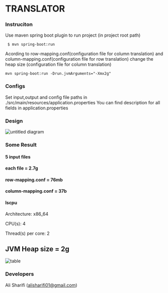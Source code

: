# TRANSLATOR

### Instruciton 

Use maven spring boot plugin to run project (in project root path)
```shell
 $ mvn spring-boot:run
```

Acording to row-mapping.conf(configuration file for column translation) 
and column-mapping.conf(configuration file for row translation) change the heap size 
(configuration file for column translation) 
```shell
mvn spring-boot:run -Drun.jvmArguments="-Xmx2g"
```
 
### Configs


Set input,output and config file paths in  ./src/main/resources/application.properties
You can find description for all fields in application.properties

### Design

![untitled diagram](https://user-images.githubusercontent.com/8441165/53450596-e9184080-3a31-11e9-945e-06d25519617e.jpg)

### Some Result
#### 5 input files
#### each file = 2.7g
#### row-mapping.conf = 76mb
#### column-mapping.conf = 37b

#### lscpu
Architecture:          x86_64 

CPU(s):                4

Thread(s) per core:    2


## JVM Heap size = 2g
![table](https://user-images.githubusercontent.com/8441165/53532059-99f20e80-3b0a-11e9-8de4-be3afdcb43b3.jpg)
### Developers

Ali Sharifi   (alisharifi01@gmail.com)


